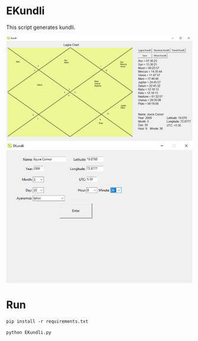 # EKundli
This script generates kundli.

<img src="screenshots/screenshot_0.PNG">   
<img src="screenshots/screenshot_1.PNG">   
   
# Run      

```
pip install -r requirements.txt
```
   
```
python EKundli.py
```
